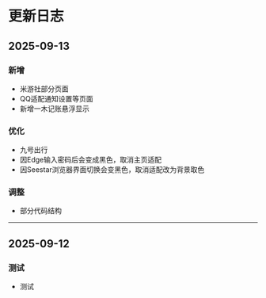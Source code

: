 # 更新日志

## 2025-09-13
### 新增
- 米游社部分页面
- QQ适配通知设置等页面
- 新增一木记账悬浮显示

### 优化
- 九号出行
- 因Edge输入密码后会变成黑色，取消主页适配
- 因Seestar浏览器界面切换会变黑色，取消适配改为背景取色

### 调整
- 部分代码结构

----------

## 2025-09-12
### 测试
- 测试